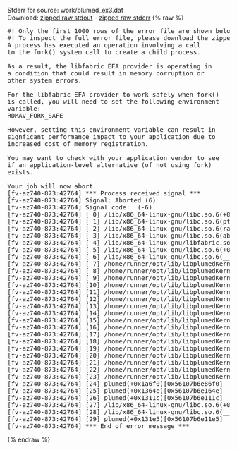 Stderr for source:  work/plumed_ex3.dat   
Download: [zipped raw stdout](plumed_ex3.dat.plumed.stdout.txt.zip) - [zipped raw stderr](plumed_ex3.dat.plumed.stderr.txt.zip) 
{% raw %}
<pre>
#! Only the first 1000 rows of the error file are shown below
#! To inspect the full error file, please download the zipped raw stderr file above
A process has executed an operation involving a call
to the fork() system call to create a child process.

As a result, the libfabric EFA provider is operating in
a condition that could result in memory corruption or
other system errors.

For the libfabric EFA provider to work safely when fork()
is called, you will need to set the following environment
variable:
RDMAV_FORK_SAFE

However, setting this environment variable can result in
signficant performance impact to your application due to
increased cost of memory registration.

You may want to check with your application vendor to see
if an application-level alternative (of not using fork)
exists.

Your job will now abort.
[fv-az740-873:42764] *** Process received signal ***
[fv-az740-873:42764] Signal: Aborted (6)
[fv-az740-873:42764] Signal code:  (-6)
[fv-az740-873:42764] [ 0] /lib/x86_64-linux-gnu/libc.so.6(+0x42520)[0x7f9e59442520]
[fv-az740-873:42764] [ 1] /lib/x86_64-linux-gnu/libc.so.6(pthread_kill+0x12c)[0x7f9e594969fc]
[fv-az740-873:42764] [ 2] /lib/x86_64-linux-gnu/libc.so.6(raise+0x16)[0x7f9e59442476]
[fv-az740-873:42764] [ 3] /lib/x86_64-linux-gnu/libc.so.6(abort+0xd3)[0x7f9e594287f3]
[fv-az740-873:42764] [ 4] /lib/x86_64-linux-gnu/libfabric.so.1(+0x76b4e)[0x7f9e3f921b4e]
[fv-az740-873:42764] [ 5] /lib/x86_64-linux-gnu/libc.so.6(+0xeaf48)[0x7f9e594eaf48]
[fv-az740-873:42764] [ 6] /lib/x86_64-linux-gnu/libc.so.6(__libc_fork+0x71)[0x7f9e594ea711]
[fv-az740-873:42764] [ 7] /home/runner/opt/lib/libplumedKernel.so(_ZN4PLMD10SubprocessC2ERKNSt7__cxx1112basic_stringIcSt11char_traitsIcESaIcEEE+0xbc)[0x7f9e5a7a4f5c]
[fv-az740-873:42764] [ 8] /home/runner/opt/lib/libplumedKernel.so(_ZN4PLMD14GenericMolInfo15interpretSymbolERKNSt7__cxx1112basic_stringIcSt11char_traitsIcESaIcEEERSt6vectorINS_10AtomNumberESaISA_EE+0x163c)[0x7f9e5a29d71c]
[fv-az740-873:42764] [ 9] /home/runner/opt/lib/libplumedKernel.so(_ZN4PLMD15ActionAtomistic17interpretAtomListERSt6vectorINSt7__cxx1112basic_stringIcSt11char_traitsIcESaIcEEESaIS7_EERS1_INS_10AtomNumberESaISB_EE+0x547)[0x7f9e5a25adb7]
[fv-az740-873:42764] [10] /home/runner/opt/lib/libplumedKernel.so(_ZN4PLMD15ActionAtomistic13parseAtomListERKNSt7__cxx1112basic_stringIcSt11char_traitsIcESaIcEEEiRSt6vectorINS_10AtomNumberESaISA_EE+0xf1)[0x7f9e5a25b561]
[fv-az740-873:42764] [11] /home/runner/opt/lib/libplumedKernel.so(_ZN4PLMD6colvar8GyrationC1ERKNS_13ActionOptionsE+0xf1)[0x7f9e5a223901]
[fv-az740-873:42764] [12] /home/runner/opt/lib/libplumedKernel.so(+0x624007)[0x7f9e5a224007]
[fv-az740-873:42764] [13] /home/runner/opt/lib/libplumedKernel.so(_ZN4PLMD14ActionRegister6createERKNS_13ActionOptionsE+0x5fc)[0x7f9e5a260f6c]
[fv-az740-873:42764] [14] /home/runner/opt/lib/libplumedKernel.so(_ZN4PLMD10PlumedMain14readInputWordsERKSt6vectorINSt7__cxx1112basic_stringIcSt11char_traitsIcESaIcEEESaIS7_EE+0x288)[0x7f9e5a2b6098]
[fv-az740-873:42764] [15] /home/runner/opt/lib/libplumedKernel.so(_ZN4PLMD10PlumedMain13readInputFileERNS_5IFileE+0x54)[0x7f9e5a2b6534]
[fv-az740-873:42764] [16] /home/runner/opt/lib/libplumedKernel.so(_ZN4PLMD10PlumedMain13readInputFileERKNSt7__cxx1112basic_stringIcSt11char_traitsIcESaIcEEE+0xa6)[0x7f9e5a2b8d06]
[fv-az740-873:42764] [17] /home/runner/opt/lib/libplumedKernel.so(_ZN4PLMD10PlumedMain4initEv+0x13ba)[0x7f9e5a2ba29a]
[fv-az740-873:42764] [18] /home/runner/opt/lib/libplumedKernel.so(_ZN4PLMD10PlumedMain3cmdERKNSt7__cxx1112basic_stringIcSt11char_traitsIcESaIcEEERKNS_11TypesafePtrE+0x2566)[0x7f9e5a2bcda6]
[fv-az740-873:42764] [19] /home/runner/opt/lib/libplumedKernel.so(_ZN4PLMD7cltools6DriverIdE4mainEP8_IO_FILES4_RNS_12CommunicatorE+0x314e)[0x7f9e5a045fae]
[fv-az740-873:42764] [20] /home/runner/opt/lib/libplumedKernel.so(_ZN4PLMD10CLToolMain3runEiPPcP8_IO_FILES4_RNS_12CommunicatorE+0x7d3)[0x7f9e5a27b8a3]
[fv-az740-873:42764] [21] /home/runner/opt/lib/libplumedKernel.so(_ZN4PLMD10CLToolMain3cmdERKNSt7__cxx1112basic_stringIcSt11char_traitsIcESaIcEEERKNS_11TypesafePtrE+0x67e)[0x7f9e5a27e4de]
[fv-az740-873:42764] [22] /home/runner/opt/lib/libplumedKernel.so(_ZN4PLMD10PlumedMain3cmdERKNSt7__cxx1112basic_stringIcSt11char_traitsIcESaIcEEERKNS_11TypesafePtrE+0x208d)[0x7f9e5a2bc8cd]
[fv-az740-873:42764] [23] /home/runner/opt/lib/libplumedKernel.so(+0x6c2e05)[0x7f9e5a2c2e05]
[fv-az740-873:42764] [24] plumed(+0x1a6f0)[0x56107b6e86f0]
[fv-az740-873:42764] [25] plumed(+0x1364e)[0x56107b6e164e]
[fv-az740-873:42764] [26] plumed(+0x1311c)[0x56107b6e111c]
[fv-az740-873:42764] [27] /lib/x86_64-linux-gnu/libc.so.6(+0x29d90)[0x7f9e59429d90]
[fv-az740-873:42764] [28] /lib/x86_64-linux-gnu/libc.so.6(__libc_start_main+0x80)[0x7f9e59429e40]
[fv-az740-873:42764] [29] plumed(+0x131e5)[0x56107b6e11e5]
[fv-az740-873:42764] *** End of error message ***
</pre>
{% endraw %}
